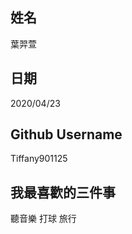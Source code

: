 姓名
----
葉羿萱

日期
----
2020/04/23

Github Username
---------------
Tiffany901125

我最喜歡的三件事
---------------

聽音樂 打球 旅行
